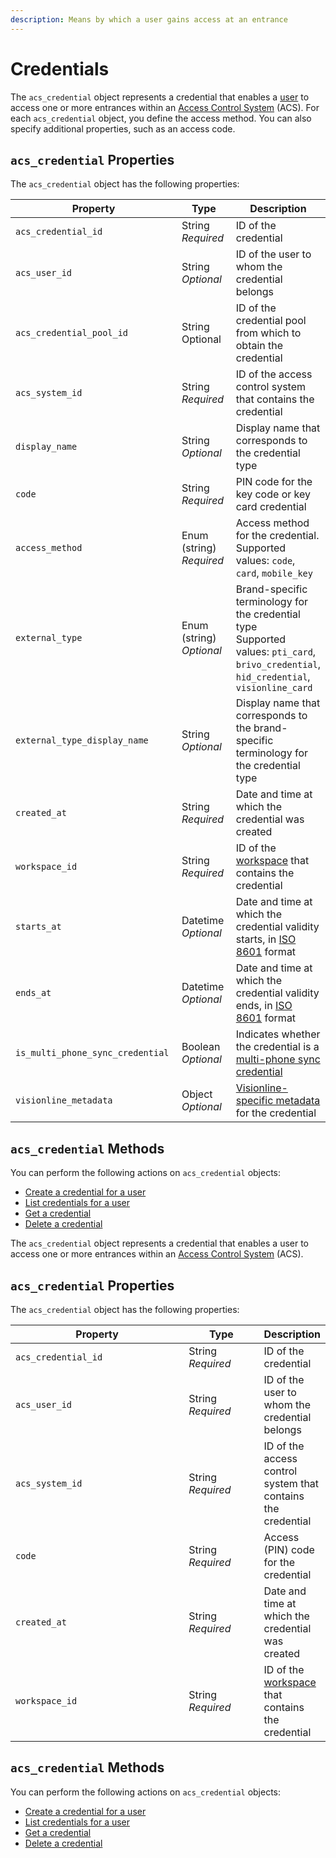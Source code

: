 ```yaml
---
description: Means by which a user gains access at an entrance
---
```


# Credentials

The `acs_credential` object represents a credential that enables a [user](../../../products/access-systems/#what-is-a-user) to access one or more entrances within an [Access Control System](../../../products/access-systems/) (ACS). For each `acs_credential` object, you define the access method. You can also specify additional properties, such as an access code.

## `acs_credential` Properties

The `acs_credential` object has the following properties:

<table><thead><tr><th width="306">Property</th><th width="114">Type</th><th>Description</th></tr></thead><tbody><tr><td><code>acs_credential_id</code></td><td>String<br><em>Required</em></td><td>ID of the credential</td></tr><tr><td><code>acs_user_id</code></td><td>String<br><em>Optional</em></td><td>ID of the user to whom the credential belongs</td></tr><tr><td><code>acs_credential_pool_id</code></td><td>String<br>Optional</td><td>ID of the credential pool from which to obtain the credential</td></tr><tr><td><code>acs_system_id</code></td><td>String<br><em>Required</em></td><td>ID of the access control system that contains the credential</td></tr><tr><td><code>display_name</code></td><td>String<br><em>Optional</em></td><td>Display name that corresponds to the credential type</td></tr><tr><td><code>code</code></td><td>String<br><em>Required</em></td><td>PIN code for the key code or key card credential</td></tr><tr><td><code>access_method</code></td><td>Enum (string)<br><em>Required</em></td><td>Access method for the credential. Supported values: <code>code</code>, <code>card</code>, <code>mobile_key</code></td></tr><tr><td><code>external_type</code></td><td>Enum (string)<br><em>Optional</em></td><td>Brand-specific terminology for the credential type<br>Supported values: <code>pti_card</code>, <code>brivo_credential</code>, <code>hid_credential</code>, <code>visionline_card</code></td></tr><tr><td><code>external_type_display_name</code></td><td>String<br><em>Optional</em></td><td>Display name that corresponds to the brand-specific terminology for the credential type</td></tr><tr><td><code>created_at</code></td><td>String<br><em>Required</em></td><td>Date and time at which the credential was created</td></tr><tr><td><code>workspace_id</code></td><td>String<br><em>Required</em></td><td>ID of the <a href="../../../core-concepts/workspaces/">workspace</a> that contains the credential</td></tr><tr><td><code>starts_at</code></td><td>Datetime<br><em>Optional</em></td><td>Date and time at which the credential validity starts, in <a href="https://www.iso.org/iso-8601-date-and-time-format.html">ISO 8601</a> format</td></tr><tr><td><code>ends_at</code></td><td>Datetime<br><em>Optional</em></td><td>Date and time at which the credential validity ends, in <a href="https://www.iso.org/iso-8601-date-and-time-format.html">ISO 8601</a> format</td></tr><tr><td><code>is_multi_phone_sync_credential</code></td><td>Boolean<br><em>Optional</em></td><td>Indicates whether the credential is a <a href="../../../products/mobile-access-in-development/issuing-mobile-credentials-from-an-access-control-system.md#what-are-multi-phone-sync-credentials">multi-phone sync credential</a></td></tr><tr><td><code>visionline_metadata</code></td><td>Object<br><em>Optional</em></td><td><a href="../../../device-and-system-integration-guides/assa-abloy-visionline-access-control-system-in-development/visionline-credential-metadata.md">Visionline-specific metadata</a> for the credential</td></tr></tbody></table>

## `acs_credential` Methods

You can perform the following actions on `acs_credential` objects:

* [Create a credential for a user](create-credential-for-user.md)
* [List credentials for a user](list-credentials-for-user.md)
* [Get a credential](get-credential.md)
* [Delete a credential](delete-credential.md)

The `acs_credential` object represents a credential that enables a user to access one or more entrances within an [Access Control System](../../../products/access-systems/) (ACS).

## `acs_credential` Properties

The `acs_credential` object has the following properties:

<table><thead><tr><th width="293">Property</th><th width="114">Type</th><th>Description</th></tr></thead><tbody><tr><td><code>acs_credential_id</code></td><td>String<br><em>Required</em></td><td>ID of the credential</td></tr><tr><td><code>acs_user_id</code></td><td>String<br><em>Required</em></td><td>ID of the user to whom the credential belongs</td></tr><tr><td><code>acs_system_id</code></td><td>String<br><em>Required</em></td><td>ID of the access control system that contains the credential</td></tr><tr><td><code>code</code></td><td>String<br><em>Required</em></td><td>Access (PIN) code for the credential</td></tr><tr><td><code>created_at</code></td><td>String<br><em>Required</em></td><td>Date and time at which the credential was created</td></tr><tr><td><code>workspace_id</code></td><td>String<br><em>Required</em></td><td>ID of the <a href="../../../core-concepts/workspaces/">workspace</a> that contains the credential</td></tr></tbody></table>

## `acs_credential` Methods

You can perform the following actions on `acs_credential` objects:

* [Create a credential for a user](create-credential-for-user.md)
* [List credentials for a user](list-credentials-for-user.md)
* [Get a credential](get-credential.md)
* [Delete a credential](delete-credential.md)
